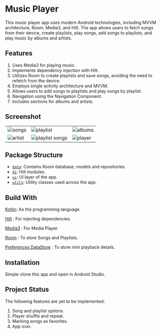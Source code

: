 # Music Player

This music player app uses modern Android technologies, including MVVM architecture, Room, Media3, and Hilt. The app allows users to fetch songs from their device, create playlists, play songs, add songs to playlists, and play music by albums and artists.

## Features

1. Uses Media3 for playing music.
2. Implements dependency injection with Hilt.
3. Utilizes Room to create playlists and save songs, avoiding the need to refetch from the device.
4. Employs single activity architecture and MVVM.
5. Allows users to add songs to playlists and play songs by playlist.
6. Navigation using the Navigation Component.
7. Includes sections for albums and artists.


## Screenshot

|                                                                                                                         |                                                                                                               |                                                                                                                |
|-------------------------------------------------------------------------------------------------------------------------|---------------------------------------------------------------------------------------------------------------|----------------------------------------------------------------------------------------------------------------|
| ![songs](https://github.com/user-attachments/assets/39db2ffe-0762-4c3c-92cb-e758d64d8550)                               | ![playlist](https://github.com/user-attachments/assets/a70c5505-fd0d-4355-8023-85fdd8450f5f)                  | ![albums](https://github.com/user-attachments/assets/96ff542f-06f5-4c55-b880-0a8ab15b5849)                     |
| ![artist](https://github.com/user-attachments/assets/7ccf5d9c-36e0-4ab1-b4bc-de7a5831fc7e)                              | ![playlist songs](https://github.com/user-attachments/assets/7b5ad772-4326-4caa-88d5-3ef9ff50b18f)            | ![player](https://github.com/user-attachments/assets/f8584d51-c487-4118-b5b4-5c1cb91e1a70)                     |



## Package Structure

* [`data`](app/src/main/java/com/techuntried/musicplayer/data): Contains Room database, models and repositories.
* [`di`](app/src/main/java/com/techuntried/musicplayer/di): Hilt modules.
* [`ui`](app/src/main/java/com/techuntried/musicplayer/ui): UI layer of the app.
* [`utils`](app/src/main/java/com/techuntried/musicplayer/utils): Utility classes used across the app.


## Build With

[Kotlin](https://kotlinlang.org/):
As the programming language.

[Hilt](https://developer.android.com/training/dependency-injection/hilt-android) :
For injecting dependencies.

[Media3](https://developer.android.com/media/media3) :
For Media Player.

[Room](https://developer.android.com/jetpack/androidx/releases/room) :
To store Songs and Playlists.

[Preferences DataStore](https://developer.android.com/topic/libraries/architecture/datastore) :
To store mini playback details.


## Installation

Simple clone this app and open in Android Studio.

## Project Status

The following features are yet to be implemented:

1. Song and playlist options.
2. Player shuffle and repeat.
3. Marking songs as favorites.
4. App icon.
